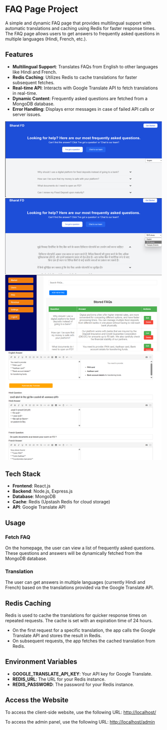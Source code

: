 # FAQ Page Project

A simple and dynamic FAQ page that provides multilingual support with automatic translations and caching using Redis for faster response times. The FAQ page allows users to get answers to frequently asked questions in multiple languages (Hindi, French, etc.).

## Features

- **Multilingual Support**: Translates FAQs from English to other languages like Hindi and French.
- **Redis Caching**: Utilizes Redis to cache translations for faster subsequent fetches.
- **Real-time API**: Interacts with Google Translate API to fetch translations in real-time.
- **Dynamic Content**: Frequently asked questions are fetched from a MongoDB database.
- **Error Handling**: Displays error messages in case of failed API calls or server issues.

![Feature Image 1](./images/client1.png)
![Feature Image 2](./images/client2.png)
![Feature Image 3](./images/admin1.png)
![Feature Image 4](./images/admin2.png)
## Tech Stack

- **Frontend**: React.js
- **Backend**: Node.js, Express.js
- **Database**: MongoDB
- **Cache**: Redis (Upstash Redis for cloud storage)
- **API**: Google Translate API

## Usage

### Fetch FAQ
On the homepage, the user can view a list of frequently asked questions. These questions and answers will be dynamically fetched from the MongoDB database.

### Translation
The user can get answers in multiple languages (currently Hindi and French) based on the translations provided via the Google Translate API.

## Redis Caching

Redis is used to cache the translations for quicker response times on repeated requests. The cache is set with an expiration time of 24 hours.

- On the first request for a specific translation, the app calls the Google Translate API and stores the result in Redis.
- On subsequent requests, the app fetches the cached translation from Redis.

## Environment Variables

- **GOOGLE_TRANSLATE_API_KEY**: Your API key for Google Translate.
- **REDIS_URL**: The URL for your Redis instance.
- **REDIS_PASSWORD**: The password for your Redis instance.

## Access the Website

To access the client-side website, use the following URL:
[http://localhost/](http://localhost/)


To access the admin panel, use the following URL:
[http://localhost/admin](http://localhost/admin)
